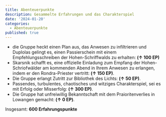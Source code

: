 ```yaml
---
title: Abenteuerpunkte
description: Gesammelte Erfahrungen und das Charakterspiel
date: '2024-01-20'
categories:
  - Abenteuerpunkte
published: true
---
```


- die Gruppe heckt einen Plan aus, das Anwesen zu infiltrieren und Duplolas gelingt es, einen Passierschein mit einem Empfehlungsschreiben der Hohen-Schriffwalds zu erhalten: **(↑ 100 EP)**
- Skarsnik schafft es, eine offizielle Einladung zum Empfang der Hohen-Schriofwälder am kommenden Abend in Ihrem Anwesen zu erlangen, indem er den Rondra-Priester vertritt: **(↑ 150 EP)**.
- Die Gruppe erlangt Zutritt zur Bibliothek des Lichts: **(↑ 50 EP)**.
- Passendes, turbulentes, chaotisches und witziges Charakterspiel, sei es mit Erfolg oder Misserfolg: **(↑ 300 EP)**.
- Die Gruppe hat unfreiwillig Bekanntschaft mit dem Praioritenverlies in Lowangen gemacht: **(↑ 0 EP)**.

Insgesamt: **600 Erfahrungspunkte**
